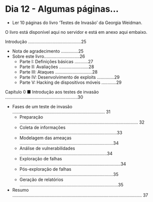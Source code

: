 # Dia 12 - Algumas páginas...

- Ler 10 páginas do livro ‘Testes de Invasão’ da Georgia Weidman. 

O livro está disponível aqui no servidor e está em anexo aqui embaixo.



Introdução ...........................................25

- Nota de agradecimento ..............25
- Sobre este livro.............................26
  - Parte I: Definições básicas ...........27
  - Parte II: Avaliações ........................28
  - Parte III: Ataques ..............................28
  - Parte IV: Desenvolvimento de exploits ..............29
  - Parte V: Hacking de dispositivos móveis ............29


Capítulo 0 ■ Introdução aos testes de invasão ...........................................................30

- Fases de um teste de invasão ........................................................................... 31
  - Preparação ................................................................................................ 32
  - Coleta de informações ...............................................................................33
  - Modelagem das ameaças ............................................................................34
  - Análise de vulnerabilidades .......................................................................34
  - Exploração de falhas ..................................................................................34
  - Pós-exploração de falhas ............................................................................35
  - Geração de relatórios ................................................................................35
- Resumo ......................................................................................................... 37